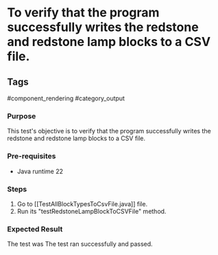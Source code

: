 # To verify that the program successfully writes the redstone and redstone lamp blocks to a CSV file.

## Tags
#component_rendering #category_output

### Purpose
This test's objective is to verify that the program successfully writes the redstone and redstone lamp blocks to a CSV file.

### Pre-requisites
- Java runtime 22


### Steps
1.  Go to [[TestAllBlockTypesToCsvFile.java]] file.
2. Run its "testRedstoneLampBlockToCSVFile" method.

### Expected Result
The test was The test ran successfully and passed.